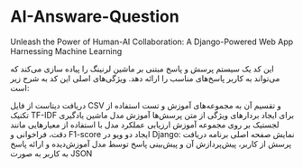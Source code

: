 # AI-Answare-Question
Unleash the Power of Human-AI Collaboration: A Django-Powered Web App Harnessing Machine Learning

این کد یک سیستم پرسش و پاسخ مبتنی بر ماشین لرنینگ را پیاده سازی می‌کند که می‌تواند به کاربر پاسخ‌های مناسب را ارائه دهد. ویژگی‌های اصلی این کد به شرح زیر است:

دریافت دیتاست از فایل CSV و تقسیم آن به مجموعه‌های آموزش و تست
استفاده از تکنیک TF-IDF برای ایجاد بردارهای ویژگی از متن پرسش‌ها
آموزش مدل ماشین یادگیری لجستیک بر روی مجموعه آموزش
ارزیابی عملکرد مدل با استفاده از معیارهایی مانند دقت، فراخوانی و F1-score
ایجاد دو ویو در Django:
نمایش صفحه اصلی برنامه
دریافت پرسش از کاربر، پیش‌پردازش آن و پیش‌بینی پاسخ توسط مدل آموزش‌دیده و ارائه پاسخ به کاربر به صورت JSON
